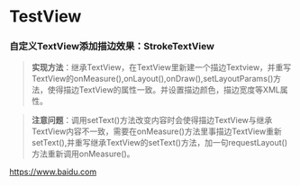 # TestView

### **自定义TextView添加描边效果：StrokeTextView**

> **实现方法**：继承TextView，在TextView里新建一个描边Textview，并重写TextView的onMeasure(),onLayout(),onDraw(),setLayoutParams()方法，使得描边TextView的属性一致。并设置描边颜色，描边宽度等XML属性。

> **注意问题**：调用setText()方法改变内容时会使得描边TextView与继承TextView内容不一致，需要在onMeasure()方法里事描边TextView重新setText(),并重写继承TextView的setText()方法，加一句requestLayout()方法重新调用onMeasure()。


<https://www.baidu.com>
